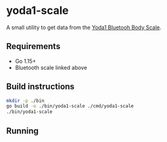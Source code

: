 # yoda1-scale

A small utility to get data from the [Yoda1 Bluetooh Body Scale](https://www.aliexpress.com/item/1005002553230163.html).

## Requirements

- Go 1.15+
- Bluetooth scale linked above

## Build instructions

```sh
mkdir -p ./bin
go build -o ./bin/yoda1-scale ./cmd/yoda1-scale
./bin/yoda1-scale
```

## Running

